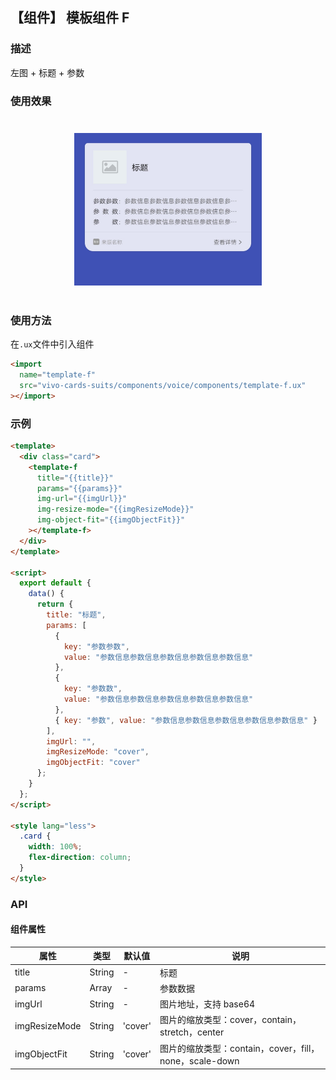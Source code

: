 ## 【组件】 模板组件 F

### 描述

左图 + 标题 + 参数

### 使用效果

<div style="text-align: center;margin: 40px;">
  <img src="../../assets/voice-template-f.jpg" style="width:300px" alt="voice-template-f"/>
</div>

### 使用方法

在`.ux`文件中引入组件

```html
<import
  name="template-f"
  src="vivo-cards-suits/components/voice/components/template-f.ux"
></import>
```

### 示例

```html
<template>
  <div class="card">
    <template-f
      title="{{title}}"
      params="{{params}}"
      img-url="{{imgUrl}}"
      img-resize-mode="{{imgResizeMode}}"
      img-object-fit="{{imgObjectFit}}"
    ></template-f>
  </div>
</template>

<script>
  export default {
    data() {
      return {
        title: "标题",
        params: [
          {
            key: "参数参数",
            value: "参数信息参数信息参数信息参数信息参数信息"
          },
          {
            key: "参数数",
            value: "参数信息参数信息参数信息参数信息参数信息"
          },
          { key: "参数", value: "参数信息参数信息参数信息参数信息参数信息" }
        ],
        imgUrl: "",
        imgResizeMode: "cover",
        imgObjectFit: "cover"
      };
    }
  };
</script>

<style lang="less">
  .card {
    width: 100%;
    flex-direction: column;
  }
</style>
```

### API

#### 组件属性

| 属性          | 类型   | 默认值  | 说明                                                   |
| ------------- | ------ | ------- | ------------------------------------------------------ |
| title         | String | -       | 标题                                                   |
| params        | Array  | -       | 参数数据                                               |
| imgUrl        | String | -       | 图片地址，支持 base64                                  |
| imgResizeMode | String | 'cover' | 图片的缩放类型：cover，contain，stretch，center        |
| imgObjectFit  | String | 'cover' | 图片的缩放类型：contain，cover，fill，none，scale-down |
